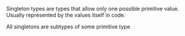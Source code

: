 Singleton types are types that allow only one possible primitive value. Usually represented by the values itself in code.

All singletons are subtypes of some primitive type

